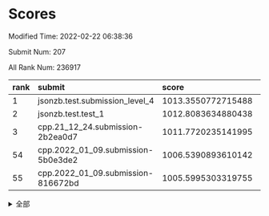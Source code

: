 # Scores

Modified Time: 2022-02-22 06:38:36

Submit Num: 207

All Rank Num: 236917

| rank |               submit               |       score        |       sigma        | pk_num |
| :--- | :--------------------------------- | :----------------- | :----------------- | :----- |
| 1    | jsonzb.test.submission_level_4     | 1013.3550772715488 | 0.8349931739512824 | 4575   |
| 2    | jsonzb.test.test_1                 | 1012.8083634880438 | 0.8034001965234316 | 4582   |
| 3    | cpp.21_12_24.submission-2b2ea0d7   | 1011.7720235141995 | 0.8034419079664434 | 4578   |
| 54   | cpp.2022_01_09.submission-5b0e3de2 | 1006.5390893610142 | 0.7321299649284856 | 4571   |
| 55   | cpp.2022_01_09.submission-816672bd | 1005.5995303319755 | 0.7217432175965623 | 4580   |


<details>
<summary>全部</summary>

| rank |                 submit                 |       score        |       sigma        | pk_num |
| :--- | :------------------------------------- | :----------------- | :----------------- | :----- |
| 1    | jsonzb.test.submission_level_4         | 1013.3550772715488 | 0.8349931739512824 | 4575   |
| 2    | jsonzb.test.test_1                     | 1012.8083634880438 | 0.8034001965234316 | 4582   |
| 3    | cpp.21_12_24.submission-2b2ea0d7       | 1011.7720235141995 | 0.8034419079664434 | 4578   |
| 4    | gobigger.level_3.submission_level_3_30 | 1011.1171544090031 | 0.7912524459107266 | 4582   |
| 5    | gobigger.level_3.submission_level_3_6  | 1010.9773957880805 | 0.7725466118147504 | 4578   |
| 6    | gobigger.level_3.submission_level_3_48 | 1010.9484700980989 | 0.7779710627323582 | 4576   |
| 7    | gobigger.level_3.submission_level_3_21 | 1010.9381021229661 | 0.7764538282826694 | 4576   |
| 8    | gobigger.level_3.submission_level_3_28 | 1010.9296222551628 | 0.7866757845651642 | 4577   |
| 9    | gobigger.level_3.submission_level_3_34 | 1010.8747275374903 | 0.7783677446439448 | 4576   |
| 10   | gobigger.level_3.submission_level_3_19 | 1010.7997093628439 | 0.7880028762777848 | 4581   |
| 11   | gobigger.level_3.submission_level_3_29 | 1010.6861393415074 | 0.7751849231499508 | 4577   |
| 12   | gobigger.level_3.submission_level_3_39 | 1010.6754157145405 | 0.7668761084773096 | 4580   |
| 13   | gobigger.level_3.submission_level_3_27 | 1010.5810008675148 | 0.7771005659424622 | 4577   |
| 14   | gobigger.level_3.submission_level_3_1  | 1010.5488320220467 | 0.7532204176210626 | 4579   |
| 15   | gobigger.level_3.submission_level_3_38 | 1010.4042323272179 | 0.756628588470271  | 4583   |
| 16   | gobigger.level_3.submission_level_3_8  | 1010.3870239703259 | 0.7503762845988633 | 4577   |
| 17   | gobigger.level_3.submission_level_3_32 | 1010.370466978097  | 0.7522513701701224 | 4575   |
| 18   | gobigger.level_3.submission_level_3_11 | 1010.1550700941688 | 0.7594259428968584 | 4584   |
| 19   | gobigger.level_3.submission_level_3_35 | 1010.1397214835148 | 0.7715234219493597 | 4582   |
| 20   | gobigger.level_3.submission_level_3_44 | 1010.1057005957879 | 0.7545252001505721 | 4575   |
| 21   | gobigger.level_3.submission_level_3_7  | 1010.0943006873464 | 0.7680634430778934 | 4580   |
| 22   | gobigger.level_3.submission_level_3_17 | 1010.037685706153  | 0.7677284684927512 | 4577   |
| 23   | gobigger.level_3.submission_level_3_15 | 1010.0069067166876 | 0.7457607917883211 | 4578   |
| 24   | gobigger.level_3.submission_level_3_45 | 1009.935209597421  | 0.7420044980859811 | 4575   |
| 25   | gobigger.level_3.submission_level_3_46 | 1009.8394089668044 | 0.7545363015916433 | 4578   |
| 26   | gobigger.level_3.submission_level_3_31 | 1009.7803023280429 | 0.7791966651633478 | 4577   |
| 27   | gobigger.level_3.submission_level_3_23 | 1009.7480989708977 | 0.75942135879435   | 4579   |
| 28   | gobigger.level_3.submission_level_3_9  | 1009.7328691902435 | 0.7532004182957763 | 4582   |
| 29   | gobigger.level_3.submission_level_3_33 | 1009.5994010764516 | 0.7614551988221583 | 4578   |
| 30   | gobigger.level_3.submission_level_3_41 | 1009.5701297956824 | 0.752264363892408  | 4580   |
| 31   | gobigger.level_3.submission_level_3_0  | 1009.5372509305687 | 0.7551578355196206 | 4578   |
| 32   | gobigger.level_3.submission_level_3_2  | 1009.5275282705564 | 0.7534237675107021 | 4576   |
| 33   | gobigger.level_3.submission_level_3_49 | 1009.508514545428  | 0.7619040632134177 | 4578   |
| 34   | gobigger.level_3.submission_level_3_24 | 1009.3831341750597 | 0.7394134263906323 | 4578   |
| 35   | gobigger.level_3.submission_level_3_3  | 1009.3510744834642 | 0.751623238651866  | 4576   |
| 36   | gobigger.level_3.submission_level_3_16 | 1009.3246678655132 | 0.746154527177176  | 4585   |
| 37   | gobigger.level_3.submission_level_3_42 | 1009.2987685720822 | 0.7433389215160534 | 4571   |
| 38   | gobigger.level_3.submission_level_3_10 | 1009.2725420798054 | 0.7515751504198166 | 4583   |
| 39   | gobigger.level_3.submission_level_3_25 | 1009.2498502577296 | 0.7467028341506443 | 4576   |
| 40   | gobigger.level_3.submission_level_3_20 | 1009.2402428303143 | 0.748144908831379  | 4580   |
| 41   | gobigger.level_3.submission_level_3_36 | 1009.1855252485111 | 0.7666648531641056 | 4576   |
| 42   | gobigger.level_3.submission_level_3_47 | 1009.0401241612747 | 0.7415584382986422 | 4583   |
| 43   | gobigger.level_3.submission_level_3_18 | 1009.0370742362563 | 0.7450192295914665 | 4577   |
| 44   | gobigger.level_3.submission_level_3_14 | 1009.0238504219266 | 0.7554905129106778 | 4575   |
| 45   | gobigger.level_3.submission_level_3_37 | 1009.0006936808023 | 0.7517539484925844 | 4571   |
| 46   | gobigger.level_3.submission_level_3_22 | 1008.8914803780616 | 0.7725457027862866 | 4575   |
| 47   | gobigger.level_3.submission_level_3_40 | 1008.8452086256622 | 0.7411609844519981 | 4580   |
| 48   | gobigger.level_3.submission_level_3_12 | 1008.8448383944722 | 0.7618283659102464 | 4578   |
| 49   | gobigger.level_3.submission_level_3_5  | 1008.6937292841808 | 0.724611669606024  | 4572   |
| 50   | gobigger.level_3.submission_level_3_4  | 1008.6672050237348 | 0.7287551022794764 | 4575   |
| 51   | gobigger.level_3.submission_level_3_43 | 1008.6168802320473 | 0.7560232311618997 | 4583   |
| 52   | gobigger.level_3.submission_level_3_13 | 1008.1288645294842 | 0.7311909302675997 | 4575   |
| 53   | gobigger.level_3.submission_level_3_26 | 1007.7366395833595 | 0.7329793488279119 | 4582   |
| 54   | cpp.2022_01_09.submission-5b0e3de2     | 1006.5390893610142 | 0.7321299649284856 | 4571   |
| 55   | cpp.2022_01_09.submission-816672bd     | 1005.5995303319755 | 0.7217432175965623 | 4580   |
| 56   | gobigger.level_1.submission_level_1_27 | 1004.961093703917  | 0.7189307852645496 | 4581   |
| 57   | gobigger.level_1.submission_level_1_14 | 1004.8377274146717 | 0.7263622587612897 | 4579   |
| 58   | gobigger.level_1.submission_level_1_12 | 1004.7268799353194 | 0.7143580424521494 | 4582   |
| 59   | gobigger.level_1.submission_level_1_30 | 1004.4320303040807 | 0.7368604863578864 | 4582   |
| 60   | gobigger.level_1.submission_level_1_32 | 1004.3476486105529 | 0.7208820615653033 | 4582   |
| 61   | gobigger.level_1.submission_level_1_35 | 1004.1972132827387 | 0.7192693652118805 | 4577   |
| 62   | gobigger.level_1.submission_level_1_9  | 1004.1711324320331 | 0.7195054659425184 | 4585   |
| 63   | gobigger.level_1.submission_level_1_1  | 1004.1686247725485 | 0.7268256186815698 | 4583   |
| 64   | gobigger.level_1.submission_level_1_26 | 1003.9657018345424 | 0.7126722477068647 | 4576   |
| 65   | gobigger.level_1.submission_level_1_48 | 1003.9070909854478 | 0.7281747238418034 | 4578   |
| 66   | gobigger.level_1.submission_level_1_31 | 1003.8202037153962 | 0.725778681380567  | 4574   |
| 67   | gobigger.level_1.submission_level_1_37 | 1003.7195183573031 | 0.7201711877771046 | 4575   |
| 68   | gobigger.level_1.submission_level_1_47 | 1003.6898090787477 | 0.7103854506516373 | 4577   |
| 69   | gobigger.level_1.submission_level_1_33 | 1003.6201206363405 | 0.715937126285949  | 4582   |
| 70   | gobigger.level_1.submission_level_1_38 | 1003.61020496328   | 0.7057312185603912 | 4578   |
| 71   | gobigger.level_1.submission_level_1_2  | 1003.6016191764061 | 0.7229968724661276 | 4577   |
| 72   | gobigger.level_1.submission_level_1_34 | 1003.5835394131973 | 0.7155378710261543 | 4574   |
| 73   | gobigger.level_1.submission_level_1_11 | 1003.5703372121632 | 0.7232115477442956 | 4577   |
| 74   | gobigger.level_1.submission_level_1_18 | 1003.546916477201  | 0.7136763917638185 | 4575   |
| 75   | gobigger.level_1.submission_level_1_29 | 1003.526649102561  | 0.7190867836081936 | 4574   |
| 76   | gobigger.level_1.submission_level_1_21 | 1003.3900322498707 | 0.7095156793099021 | 4579   |
| 77   | gobigger.level_1.submission_level_1_41 | 1003.3732506194435 | 0.716015557040454  | 4579   |
| 78   | gobigger.level_1.submission_level_1_4  | 1003.3206712184099 | 0.7260711939261653 | 4578   |
| 79   | gobigger.level_1.submission_level_1_49 | 1003.3202767422192 | 0.710510126858486  | 4579   |
| 80   | gobigger.level_1.submission_level_1_3  | 1003.31793995696   | 0.7142093204361288 | 4578   |
| 81   | gobigger.level_1.submission_level_1_39 | 1003.3126413836554 | 0.7081398560032766 | 4580   |
| 82   | gobigger.level_1.submission_level_1_13 | 1003.2930133561742 | 0.7167259738229589 | 4580   |
| 83   | gobigger.level_1.submission_level_1_25 | 1003.2638590896102 | 0.706107176914986  | 4579   |
| 84   | gobigger.level_1.submission_level_1_46 | 1003.2542347588236 | 0.7194934307082763 | 4581   |
| 85   | gobigger.level_1.submission_level_1_36 | 1003.2353559516893 | 0.7171217445857015 | 4577   |
| 86   | gobigger.level_1.submission_level_1_44 | 1003.2257610895614 | 0.7234842311286116 | 4577   |
| 87   | gobigger.level_1.submission_level_1_43 | 1003.2039486338517 | 0.7141288161453515 | 4578   |
| 88   | gobigger.level_1.submission_level_1_15 | 1003.1227619407706 | 0.7168736036112889 | 4573   |
| 89   | gobigger.level_1.submission_level_1_22 | 1003.0779139658471 | 0.7121966457132333 | 4581   |
| 90   | gobigger.level_1.submission_level_1_7  | 1003.0019583428359 | 0.7129738435967721 | 4578   |
| 91   | gobigger.level_1.submission_level_1_42 | 1002.9702037853159 | 0.711767475019932  | 4576   |
| 92   | gobigger.level_1.submission_level_1_45 | 1002.9260870294817 | 0.7207249500297729 | 4581   |
| 93   | gobigger.level_1.submission_level_1_24 | 1002.9229614056006 | 0.7222830681197229 | 4582   |
| 94   | gobigger.level_1.submission_level_1_40 | 1002.8103598479448 | 0.7091700762528619 | 4575   |
| 95   | gobigger.level_1.submission_level_1_17 | 1002.7693407616714 | 0.7005307255995359 | 4581   |
| 96   | gobigger.level_1.submission_level_1_8  | 1002.7553144765633 | 0.7184270788931266 | 4570   |
| 97   | gobigger.level_1.submission_level_1_0  | 1002.7159139967838 | 0.7141752687212616 | 4578   |
| 98   | gobigger.level_1.submission_level_1_5  | 1002.7122399043946 | 0.7112793977649159 | 4580   |
| 99   | gobigger.level_1.submission_level_1_16 | 1002.6839837372246 | 0.7171881127593775 | 4578   |
| 100  | gobigger.level_1.submission_level_1_6  | 1002.6081676434527 | 0.71481162647338   | 4575   |
| 101  | gobigger.level_1.submission_level_1_28 | 1002.5709391984229 | 0.7226487632976766 | 4576   |
| 102  | gobigger.level_1.submission_level_1_19 | 1002.4989220703995 | 0.7152727432424377 | 4579   |
| 103  | gobigger.level_1.submission_level_1_20 | 1002.4336189651398 | 0.7074816227059524 | 4584   |
| 104  | gobigger.level_1.submission_level_1_23 | 1001.9913196083523 | 0.7113774096525775 | 4581   |
| 105  | gobigger.level_1.submission_level_1_10 | 1001.793327795358  | 0.7145515451649371 | 4574   |
| 106  | gobigger.random.submission_random_18   | 997.6329049869207  | 0.7101453914709869 | 4578   |
| 107  | gobigger.random.submission_random_27   | 997.4220262718061  | 0.6998793764568182 | 4580   |
| 108  | gobigger.random.submission_random_36   | 997.0140132729189  | 0.7084694440541937 | 4581   |
| 109  | gobigger.random.submission_random_12   | 997.0011488047184  | 0.7126839594447539 | 4578   |
| 110  | gobigger.random.submission_random_28   | 996.7068020316271  | 0.7106263849953615 | 4576   |
| 111  | gobigger.random.submission_random_6    | 996.5696196639411  | 0.7077333460755174 | 4575   |
| 112  | gobigger.random.submission_random_20   | 996.5030657251564  | 0.7116627355030426 | 4576   |
| 113  | gobigger.random.submission_random_9    | 996.4683362755142  | 0.721580669224736  | 4579   |
| 114  | gobigger.random.submission_random_48   | 996.4522287079843  | 0.7117164655773542 | 4583   |
| 115  | gobigger.random.submission_random_38   | 996.440066361093   | 0.7165800606576069 | 4582   |
| 116  | gobigger.random.submission_random_24   | 996.4285670627887  | 0.7181983092243027 | 4579   |
| 117  | gobigger.random.submission_random_16   | 996.418068105725   | 0.7055123044232327 | 4579   |
| 118  | gobigger.random.submission_random_1    | 996.4160459547769  | 0.7189178123903562 | 4576   |
| 119  | gobigger.random.submission_random_3    | 996.4101293179194  | 0.7229000742256727 | 4578   |
| 120  | gobigger.random.submission_random_31   | 996.3826481025651  | 0.7075682085617572 | 4576   |
| 121  | gobigger.random.submission_random_25   | 996.3794504138585  | 0.7107177852442871 | 4576   |
| 122  | gobigger.random.submission_random_23   | 996.3084430823438  | 0.703880947966245  | 4576   |
| 123  | gobigger.random.submission_random_46   | 996.2821264213326  | 0.6990312002840138 | 4577   |
| 124  | gobigger.random.submission_random_26   | 996.2367950341335  | 0.718126889020057  | 4574   |
| 125  | gobigger.random.submission_random_19   | 996.2265995347587  | 0.7021598918324499 | 4572   |
| 126  | gobigger.random.submission_random_44   | 996.1525847331217  | 0.6994528911007419 | 4578   |
| 127  | gobigger.random.submission_random_21   | 996.1426883364132  | 0.7128876605087525 | 4583   |
| 128  | gobigger.random.submission_random_42   | 996.10450138672    | 0.7144974398331911 | 4581   |
| 129  | gobigger.random.submission_random_15   | 996.0842590911876  | 0.7024276929489028 | 4575   |
| 130  | gobigger.random.submission_random_4    | 995.9713775109911  | 0.7202121452313538 | 4575   |
| 131  | gobigger.random.submission_random_14   | 995.965918534751   | 0.7020471616902262 | 4576   |
| 132  | gobigger.random.submission_random_22   | 995.9167675886076  | 0.7134308637895711 | 4581   |
| 133  | gobigger.random.submission_random_35   | 995.8335433861249  | 0.7154701215457286 | 4580   |
| 134  | gobigger.random.submission_random_7    | 995.7825081701776  | 0.7155403315353343 | 4575   |
| 135  | gobigger.random.submission_random_2    | 995.7692627612239  | 0.7040580638482274 | 4578   |
| 136  | gobigger.random.submission_random_10   | 995.7691004163457  | 0.7095594690988553 | 4578   |
| 137  | gobigger.random.submission_random_30   | 995.7615954283368  | 0.7146954872735871 | 4576   |
| 138  | gobigger.random.submission_random_17   | 995.7575880770149  | 0.7073106062359735 | 4580   |
| 139  | gobigger.random.submission_random_8    | 995.7267416226919  | 0.7121522213406822 | 4578   |
| 140  | gobigger.random.submission_random_11   | 995.6068023166915  | 0.7211289464980797 | 4577   |
| 141  | gobigger.random.submission_random_49   | 995.5882611665114  | 0.715969284049215  | 4578   |
| 142  | gobigger.random.submission_random_29   | 995.5612035160968  | 0.6991331086153564 | 4580   |
| 143  | gobigger.random.submission_random_13   | 995.5352139179853  | 0.7209090761437457 | 4579   |
| 144  | gobigger.random.submission_random_0    | 995.4886491385769  | 0.7083899384558371 | 4578   |
| 145  | gobigger.random.submission_random_33   | 995.4657541086386  | 0.7089163001980675 | 4581   |
| 146  | gobigger.random.submission_random_32   | 995.3790106495792  | 0.7062936813224295 | 4581   |
| 147  | gobigger.random.submission_random_47   | 995.3421918350482  | 0.7183672568475532 | 4570   |
| 148  | gobigger.random.submission_random_37   | 995.2743507974104  | 0.7163794025969292 | 4581   |
| 149  | gobigger.random.submission_random_45   | 995.2112554758434  | 0.7211416141215151 | 4579   |
| 150  | gobigger.random.submission_random_40   | 995.1807086003594  | 0.7234862309023722 | 4579   |
| 151  | gobigger.random.submission_random_39   | 995.1628428841192  | 0.713593643675556  | 4575   |
| 152  | gobigger.random.submission_random_5    | 995.1350378276363  | 0.7239030608496164 | 4581   |
| 153  | gobigger.random.submission_random_43   | 995.0691320180842  | 0.7107812158543106 | 4575   |
| 154  | gobigger.random.submission_random_41   | 995.0575356909726  | 0.7060495543375533 | 4578   |
| 155  | gobigger.random.submission_random_34   | 994.7384040256189  | 0.7200890632730608 | 4575   |
| 156  | gobigger.level_2.submission_level_2_11 | 994.0384790298262  | 0.7358656286835451 | 4579   |
| 157  | gobigger.level_2.submission_level_2_5  | 993.7076457694201  | 0.7187257301940767 | 4584   |
| 158  | gobigger.level_2.submission_level_2_19 | 993.4606675822415  | 0.7414063610326972 | 4577   |
| 159  | gobigger.level_2.submission_level_2_45 | 993.3559212383943  | 0.7394225326386804 | 4576   |
| 160  | gobigger.level_2.submission_level_2_18 | 993.3258141262655  | 0.7401317125250625 | 4579   |
| 161  | gobigger.level_2.submission_level_2_25 | 993.2842595967007  | 0.7510630502590172 | 4573   |
| 162  | gobigger.level_2.submission_level_2_7  | 993.2728500668535  | 0.7202748076781496 | 4575   |
| 163  | gobigger.level_2.submission_level_2_4  | 993.2118736364952  | 0.7410918184707119 | 4585   |
| 164  | gobigger.level_2.submission_level_2_0  | 993.1450048388364  | 0.7297587159426016 | 4580   |
| 165  | gobigger.level_2.submission_level_2_24 | 993.0065885922577  | 0.7314327017078313 | 4582   |
| 166  | gobigger.level_2.submission_level_2_31 | 992.8981967029205  | 0.7295067851353598 | 4577   |
| 167  | gobigger.level_2.submission_level_2_15 | 992.8961071638244  | 0.7678716407384116 | 4578   |
| 168  | gobigger.level_2.submission_level_2_17 | 992.8377366861044  | 0.7356877592801956 | 4578   |
| 169  | gobigger.level_2.submission_level_2_22 | 992.8165179901923  | 0.7466066234045838 | 4582   |
| 170  | gobigger.level_2.submission_level_2_30 | 992.6229749020564  | 0.7486574145212045 | 4577   |
| 171  | gobigger.level_2.submission_level_2_26 | 992.5598987461334  | 0.7259934817897955 | 4577   |
| 172  | gobigger.level_2.submission_level_2_27 | 992.5507655446455  | 0.7647650729441269 | 4580   |
| 173  | gobigger.level_2.submission_level_2_6  | 992.5361535614317  | 0.7466952308552621 | 4580   |
| 174  | gobigger.level_2.submission_level_2_23 | 992.4964065242947  | 0.750565810303363  | 4581   |
| 175  | gobigger.level_2.submission_level_2_29 | 992.4811072052477  | 0.7616689971268082 | 4573   |
| 176  | gobigger.level_2.submission_level_2_37 | 992.4345146107192  | 0.752912574251786  | 4575   |
| 177  | gobigger.level_2.submission_level_2_16 | 992.3344405787116  | 0.7370364057912008 | 4581   |
| 178  | gobigger.level_2.submission_level_2_36 | 992.3299932838969  | 0.7541789972723114 | 4577   |
| 179  | gobigger.level_2.submission_level_2_43 | 992.2841242775446  | 0.7378690779797981 | 4571   |
| 180  | gobigger.level_2.submission_level_2_42 | 992.2287715429269  | 0.7331868057192806 | 4575   |
| 181  | gobigger.level_2.submission_level_2_10 | 992.1549720267909  | 0.7494099310849479 | 4579   |
| 182  | gobigger.level_2.submission_level_2_32 | 992.0945599443952  | 0.7536404663068708 | 4580   |
| 183  | gobigger.level_2.submission_level_2_12 | 992.0123504137936  | 0.7409910710540367 | 4578   |
| 184  | gobigger.level_2.submission_level_2_44 | 991.9951709119501  | 0.7359651535578211 | 4577   |
| 185  | gobigger.level_2.submission_level_2_9  | 991.8749839959772  | 0.7553132637053622 | 4578   |
| 186  | gobigger.level_2.submission_level_2_8  | 991.8621904963172  | 0.7437461931841494 | 4582   |
| 187  | gobigger.level_2.submission_level_2_34 | 991.8551851055762  | 0.7345146714124251 | 4583   |
| 188  | gobigger.level_2.submission_level_2_20 | 991.7929974458882  | 0.7385072319290735 | 4571   |
| 189  | gobigger.level_2.submission_level_2_40 | 991.7851829075668  | 0.7485708259504921 | 4582   |
| 190  | gobigger.level_2.submission_level_2_21 | 991.7628135537473  | 0.7481453594928758 | 4581   |
| 191  | gobigger.level_2.submission_level_2_14 | 991.7151472085496  | 0.7564842369350372 | 4583   |
| 192  | gobigger.level_2.submission_level_2_47 | 991.6695262272078  | 0.7284661965995322 | 4581   |
| 193  | gobigger.level_2.submission_level_2_48 | 991.6546724832343  | 0.7565796155512499 | 4580   |
| 194  | gobigger.level_2.submission_level_2_3  | 991.5516777777035  | 0.7398461362826071 | 4579   |
| 195  | gobigger.level_2.submission_level_2_41 | 991.3929210885697  | 0.7460189068917921 | 4584   |
| 196  | gobigger.level_2.submission_level_2_1  | 991.3788626770989  | 0.737991830302179  | 4577   |
| 197  | gobigger.level_2.submission_level_2_49 | 991.247995714265   | 0.737549056690693  | 4577   |
| 198  | gobigger.level_2.submission_level_2_13 | 991.1748755427672  | 0.7443003676959419 | 4577   |
| 199  | gobigger.level_2.submission_level_2_33 | 991.0252424447796  | 0.75021891912448   | 4578   |
| 200  | gobigger.level_2.submission_level_2_38 | 990.982716055243   | 0.7443356890650307 | 4580   |
| 201  | gobigger.level_2.submission_level_2_39 | 990.8740745584256  | 0.7465750688669132 | 4575   |
| 202  | gobigger.level_2.submission_level_2_28 | 990.6418930022876  | 0.7660672235840974 | 4578   |
| 203  | gobigger.level_2.submission_level_2_2  | 990.4151505715007  | 0.7691988760078604 | 4574   |
| 204  | gobigger.level_2.submission_level_2_35 | 990.3254119156837  | 0.7497646528097098 | 4575   |
| 205  | gobigger.level_2.submission_level_2_46 | 990.2749145902512  | 0.7536788123993248 | 4579   |
| 206  | gobigger.none.submission_none_0        | 978.982210987431   | 1.1721151800557639 | 4580   |
| 207  | gobigger.none.submission_none_1        | 977.2097592163021  | 1.3317821706234183 | 4576   |

</details>